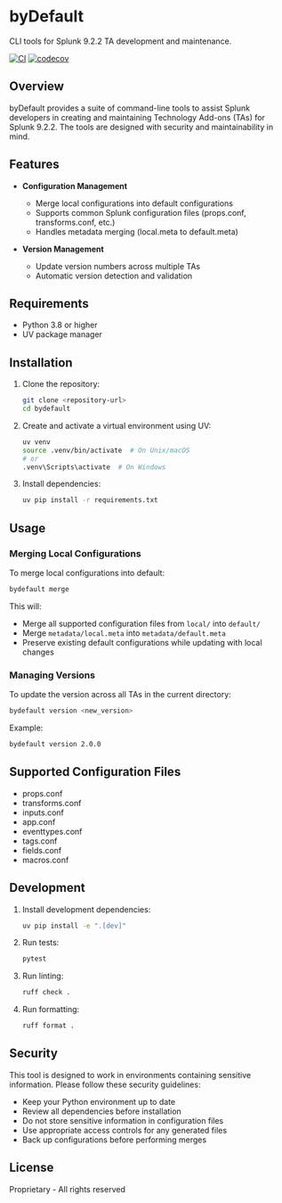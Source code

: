 # byDefault

CLI tools for Splunk 9.2.2 TA development and maintenance.

[![CI](https://github.com/your-org/bydefault/actions/workflows/ci.yml/badge.svg)](https://github.com/your-org/bydefault/actions/workflows/ci.yml)
[![codecov](https://codecov.io/gh/your-org/bydefault/branch/main/graph/badge.svg)](https://codecov.io/gh/your-org/bydefault)

## Overview

byDefault provides a suite of command-line tools to assist Splunk developers in creating and maintaining Technology Add-ons (TAs) for Splunk 9.2.2. The tools are designed with security and maintainability in mind.

## Features

- **Configuration Management**
  - Merge local configurations into default configurations
  - Supports common Splunk configuration files (props.conf, transforms.conf, etc.)
  - Handles metadata merging (local.meta to default.meta)

- **Version Management**
  - Update version numbers across multiple TAs
  - Automatic version detection and validation

## Requirements

- Python 3.8 or higher
- UV package manager

## Installation

1. Clone the repository:

    ```bash
    git clone <repository-url>
    cd bydefault
    ```

2. Create and activate a virtual environment using UV:

    ```bash
    uv venv
    source .venv/bin/activate  # On Unix/macOS
    # or
    .venv\Scripts\activate  # On Windows
    ```

3. Install dependencies:

    ```bash
    uv pip install -r requirements.txt
    ```

## Usage

### Merging Local Configurations

To merge local configurations into default:

```bash
bydefault merge
```

This will:

- Merge all supported configuration files from `local/` into `default/`
- Merge `metadata/local.meta` into `metadata/default.meta`
- Preserve existing default configurations while updating with local changes

### Managing Versions

To update the version across all TAs in the current directory:

```bash
bydefault version <new_version>
```

Example:

```bash
bydefault version 2.0.0
```

## Supported Configuration Files

- props.conf
- transforms.conf
- inputs.conf
- app.conf
- eventtypes.conf
- tags.conf
- fields.conf
- macros.conf

## Development

1. Install development dependencies:

    ```bash
    uv pip install -e ".[dev]"
    ```

2. Run tests:

    ```bash
    pytest
    ```

3. Run linting:

    ```bash
    ruff check .
    ```

4. Run formatting:

    ```bash
    ruff format .
    ```

## Security

This tool is designed to work in environments containing sensitive information. Please follow these security guidelines:

- Keep your Python environment up to date
- Review all dependencies before installation
- Do not store sensitive information in configuration files
- Use appropriate access controls for any generated files
- Back up configurations before performing merges

## License

Proprietary - All rights reserved
